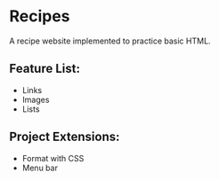 <h1>Recipes</h1>

<p>A recipe website implemented to practice basic HTML.</p>

<h2>Feature List:</h2>
<ul>
    <li>Links</li>
    <li>Images</li>
    <li>Lists</li>
</ul>

<h2>Project Extensions:</h2>
<ul>
    <li>Format with CSS</li>
    <li>Menu bar</li>
</ul>
